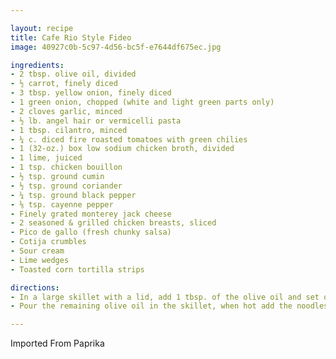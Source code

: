 ```yaml
---

layout: recipe
title: Cafe Rio Style Fideo
image: 40927c0b-5c97-4d56-bc5f-e7644df675ec.jpg

ingredients:
- 2 tbsp. olive oil, divided
- ½ carrot, finely diced
- 3 tbsp. yellow onion, finely diced
- 1 green onion, chopped (white and light green parts only)
- 2 cloves garlic, minced
- ½ lb. angel hair or vermicelli pasta
- 1 tbsp. cilantro, minced
- ¼ c. diced fire roasted tomatoes with green chilies
- 1 (32-oz.) box low sodium chicken broth, divided
- 1 lime, juiced
- 1 tsp. chicken bouillon
- ½ tsp. ground cumin
- ½ tsp. ground coriander
- ¼ tsp. ground black pepper
- ⅛ tsp. cayenne pepper
- Finely grated monterey jack cheese
- 2 seasoned & grilled chicken breasts, sliced
- Pico de gallo (fresh chunky salsa)
- Cotija crumbles
- Sour cream
- Lime wedges
- Toasted corn tortilla strips

directions:
- In a large skillet with a lid, add 1 tbsp. of the olive oil and set over medium heat. Add the carrot and cook for about 3-4 minutes, then add the onions and garlic, cook until tender and fragrant. Remove and set aside on a plate.
- Pour the remaining olive oil in the skillet, when hot add the noodles and cook until they begin to brown. Pour in the vegetables along with the cilantro, tomatoes, 3 cups chicken broth, lime juice and seasonings. Bring the mixture to a boil, cover and reduce to a rapid simmer. Cook until the noodles are soft and have soaked up a fair amount of the broth. Remove from the heat and add remaining 1 cup chicken broth. Let the pasta rest for 5 minutes before serving/garnishing.

---
```

Imported From Paprika